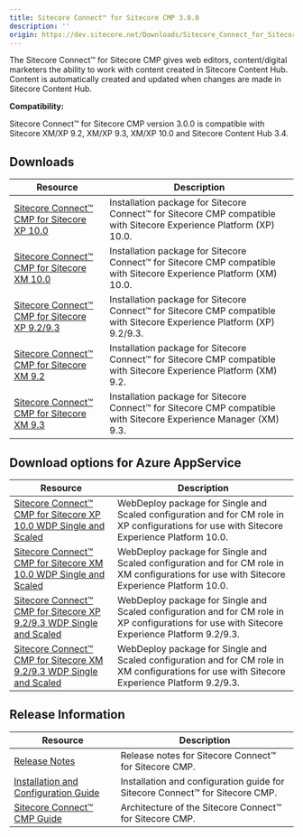 ```yaml
---
title: Sitecore Connect™ for Sitecore CMP 3.0.0
description: ''
origin: https://dev.sitecore.net/Downloads/Sitecore_Connect_for_Sitecore_CMP/30/Sitecore_Connect_for_Sitecore_CMP_300
---
```


The Sitecore Connect™ for Sitecore CMP gives web editors, content/digital marketers the ability to work with content created in Sitecore Content Hub. Content is automatically created and updated when changes are made in Sitecore Content Hub.

**Compatibility:**

Sitecore Connect™ for Sitecore CMP version 3.0.0 is compatible with Sitecore XM/XP 9.2, XM/XP 9.3, XM/XP 10.0 and Sitecore Content Hub 3.4.

## Downloads

 | Resource | Description |
 | --- | --- |
 | [Sitecore Connect™ CMP for Sitecore XP 10.0](https://scdp.blob.core.windows.net/downloads/Sitecore%20Connect%20for%20Sitecore%20CMP/30/Sitecore%20Connect%20for%20Sitecore%20CMP%20300/Secure/Sitecore%20Connect%20for%20CMP%20XP%20for%2010.0%20v.%203.0.0%20rev.%2000134.zip) | Installation package for Sitecore Connect™ for Sitecore CMP compatible with Sitecore Experience Platform (XP) 10.0. |
 | [Sitecore Connect™ CMP for Sitecore XM 10.0](https://scdp.blob.core.windows.net/downloads/Sitecore%20Connect%20for%20Sitecore%20CMP/30/Sitecore%20Connect%20for%20Sitecore%20CMP%20300/Secure/Sitecore%20Connect%20for%20CMP%20XM%20for%2010.0%20v.%203.0.0%20rev.%2000134.zip) | Installation package for Sitecore Connect™ for Sitecore CMP compatible with Sitecore Experience Platform (XM) 10.0. |
 | [Sitecore Connect™ CMP for Sitecore XP 9.2/9.3](https://scdp.blob.core.windows.net/downloads/Sitecore%20Connect%20for%20Sitecore%20CMP/30/Sitecore%20Connect%20for%20Sitecore%20CMP%20300/Secure/Sitecore%20Connect%20for%20CMP%20XP%20for%209.2%20-%209.3%20v.%203.0.0%20rev.%2000132.zip) | Installation package for Sitecore Connect™ for Sitecore CMP compatible with Sitecore Experience Platform (XP) 9.2/9.3. |
 | [Sitecore Connect™ CMP for Sitecore XM 9.2](https://scdp.blob.core.windows.net/downloads/Sitecore%20Connect%20for%20Sitecore%20CMP/30/Sitecore%20Connect%20for%20Sitecore%20CMP%20300/Secure/Sitecore%20Connect%20for%20CMP%20XM%20for%209.2%20v.%203.0.0%20rev.%2000132.zip) | Installation package for Sitecore Connect™ for Sitecore CMP compatible with Sitecore Experience Platform (XM) 9.2. |
 | [Sitecore Connect™ CMP for Sitecore XM 9.3](https://scdp.blob.core.windows.net/downloads/Sitecore%20Connect%20for%20Sitecore%20CMP/30/Sitecore%20Connect%20for%20Sitecore%20CMP%20300/Secure/Sitecore%20Connect%20for%20CMP%20XM%20for%209.3%20v.%203.0.0%20rev.%2000132.zip) | Installation package for Sitecore Connect™ for Sitecore CMP compatible with Sitecore Experience Manager (XM) 9.3. |

## Download options for Azure AppService

 | Resource | Description |
 | --- | --- |
 | [Sitecore Connect™ CMP for Sitecore XP 10.0 WDP Single and Scaled](https://scdp.blob.core.windows.net/downloads/Sitecore%20Connect%20for%20Sitecore%20CMP/30/Sitecore%20Connect%20for%20Sitecore%20CMP%20300/Secure/Sitecore.Connector.CMP.XP10.0.v.3.0.0-r00134.1334.scwdp.zip) | WebDeploy package for Single and Scaled configuration and for CM role in XP configurations for use with Sitecore Experience Platform 10.0. |
 | [Sitecore Connect™ CMP for Sitecore XM 10.0 WDP Single and Scaled](https://scdp.blob.core.windows.net/downloads/Sitecore%20Connect%20for%20Sitecore%20CMP/30/Sitecore%20Connect%20for%20Sitecore%20CMP%20300/Secure/Sitecore.Connector.CMP.XM10.0.v.3.0.0-r00134.1334.scwdp.zip) | WebDeploy package for Single and Scaled configuration and for CM role in XM configurations for use with Sitecore Experience Platform 10.0. |
 | [Sitecore Connect™ CMP for Sitecore XP 9.2/9.3 WDP Single and Scaled](https://scdp.blob.core.windows.net/downloads/Sitecore%20Connect%20for%20Sitecore%20CMP/30/Sitecore%20Connect%20for%20Sitecore%20CMP%20300/Secure/Sitecore.Connector.CMP.XP9.2-9.3.v.3.0.0-r00132.1325.scwdp.zip) | WebDeploy package for Single and Scaled configuration and for CM role in XP configurations for use with Sitecore Experience Platform 9.2/9.3. |
 | [Sitecore Connect™ CMP for Sitecore XM 9.2/9.3 WDP Single and Scaled](https://scdp.blob.core.windows.net/downloads/Sitecore%20Connect%20for%20Sitecore%20CMP/30/Sitecore%20Connect%20for%20Sitecore%20CMP%20300/Secure/Sitecore.Connector.CMP.XM9.2-9.3.v.3.0.0-r00132.1325.scwdp.zip) | WebDeploy package for Single and Scaled configuration and for CM role in XM configurations for use with Sitecore Experience Platform 9.2/9.3. |

## Release Information

 | Resource | Description |
 | --- | --- |
 | [Release Notes](/downloads/Sitecore_Connect_for_Sitecore_CMP/30/Sitecore_Connect_for_Sitecore_CMP_300/Release_Notes) | Release notes for Sitecore Connect™ for Sitecore CMP. |
 | [Installation and Configuration Guide](https://scdp.blob.core.windows.net/downloads/Sitecore%20Connect%20for%20Sitecore%20CMP/30/Sitecore%20Connect%20for%20Sitecore%20CMP%20300/Secure/Sitecore_Connect_for_Sitecore_CMP_3_0_Installation_Guide-en.pdf) | Installation and configuration guide for Sitecore Connect™ for Sitecore CMP. |
 | [Sitecore Connect™ CMP Guide](https://doc.sitecore.com/developers/sitecore-cmp/30/sitecore-connect-for-sitecore-cmp/en/index-en.html) | Architecture of the Sitecore Connect™ for Sitecore CMP. |
